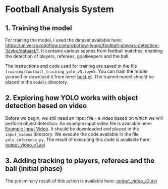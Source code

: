 # Football Analysis System

## 1. Training the model
For training the model, I used the dataset available here: https://universe.roboflow.com/roboflow-jvuqo/football-players-detection-3zvbc/dataset/1. It contains various scenes from football matches, enabling the detection of players, referees, goalkeepers and the ball.

The instructions and code used for training are saved in the file `training/football_training_yolo_v5.ipynb`. You can train the model yourself or download it from here: [best.pt](https://drive.google.com/file/d/1YNJ21Vrr-wlLxmvKEbmQ5ONT2FHhWK3A/view?usp=drive_link). The trained model should be placed in the `models` directory.

## 2. Exploring how YOLO works with object detection based on video
Before we begin, we still need an input file - a video based on which we will perform object detection.
An example input video file is available here: [Example Input Video](https://drive.google.com/file/d/1jW4OuN-KLoiaPrYchXYdIi3IxgrKJCEk/view?usp=drive_link).  It should be downloaded and placed in the `input_videos` directory.
We execute the code available in the file `yolo_inference.py`. The result of executing this code is available here: [output_video_v1.avi](https://drive.google.com/file/d/1y_WDv9ub4y9-CTPnE8ZuIwL0xWbV2Xxp/view?usp=drive_link)

## 3. Adding tracking to players, referees and the ball (initial phase)
The preliminary result of this action is available here: [output_video_v2.avi](https://drive.google.com/file/d/1zKfecuWywcJYb9hn1lJwdw-rDs9A-Jq3/view?usp=drive_link)